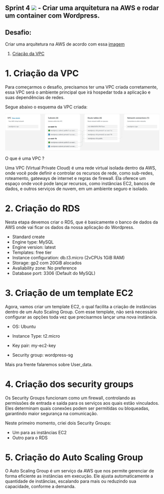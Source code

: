 ## Sprint 4 <img src="https://logospng.org/download/uol/logo-uol-icon-256.png" width="20"/> - Criar uma arquitetura na AWS e rodar um container com Wordpress.


## Desafio:
Criar uma arquitetura na AWS de acordo com essa [imagem](https://github.com/Rodrigolppz/Compass.Uol-Repo/blob/main/Sprint-4/imagens/Projeto-Docker-AWS.jpg)

1. [Criação da VPC](#VPC)



# 1. Criação da VPC

<p>
  Para começarmos o desafio, precisamos ter uma VPC criada corretamente, essa VPC será o ambiente principal que irá hospedar toda a aplicação e suas dependências de redes.

  Segue abaixo o esquema da VPC criada:
  
  ![Imagem](https://github.com/Rodrigolppz/Compass.Uol-Repo/blob/main/Sprint-4/imagens/VPC.jpg)

  O que é uma VPC ?
  
  Uma VPC (Virtual Private Cloud) é uma rede virtual isolada dentro da AWS, onde você pode definir e controlar os recursos de rede, como sub-redes, roteamento, gateways de internet e regras de firewall. Ela oferece um espaço onde você pode lançar recursos, como instâncias EC2, bancos de dados, e outros serviços de nuvem, em um ambiente seguro e isolado.
  
  
</p>


# 2. Criação do RDS

Nesta etapa devemos criar o RDS, que é basicamente o banco de dados da AWS onde vai ficar os dados da nossa aplicação do Wordpress.

- Standard create
- Engine type: MySQL
- Engine version: latest
- Templates: free tier
- Instance configuration: db.t3.micro (2vCPUs 1GiB RAM)
- Storage: gp2 com 20GiB alocados
- Avaliability zone: No preference
- Database port: 3306 (Default do MySQL)



# 3. Criação de um template EC2

Agora, vamos criar um template EC2, o qual facilita a criação de instâncias dentro de um Auto Scaling Group. Com esse template, não será necessário configurar as opções toda vez que precisarmos lançar uma nova instância.

- OS: Ubuntu

- Instance Type: t2.micro

- Key pair: my-ec2-key

- Security group: wordpress-sg

Mais pra frente falaremos sobre User_data.


# 4. Criação dos security groups

Os Security Groups funcionam como um firewall, controlando as permissões de entrada e saída para os serviços aos quais estão vinculados. Eles determinam quais conexões podem ser permitidas ou bloqueadas, garantindo maior segurança na comunicação.

Neste primeiro momento, criei dois Security Groups:

- Um para as instâncias EC2
- Outro para o RDS

# 5. Criação do Auto Scaling Group

O Auto Scaling Group é um serviço da AWS que nos permite gerenciar de forma eficiente as instâncias em execução. Ele ajusta automaticamente a quantidade de instâncias, escalando para mais ou reduzindo sua capacidade, conforme a demanda.
